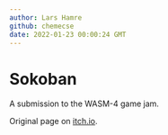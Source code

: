 ```yaml
---
author: Lars Hamre
github: chemecse
date: 2022-01-23 00:00:24 GMT
---
```


# Sokoban

A submission to the WASM-4 game jam.

Original page on [itch.io](https://chemecse.itch.io/w4-sokoban).
